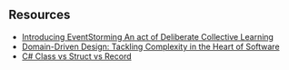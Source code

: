 ## Resources
* [Introducing EventStorming
An act of Deliberate Collective Learning](https://leanpub.com/introducing_eventstorming)
* [Domain-Driven Design: Tackling Complexity in the Heart of Software](https://www.amazon.com/Domain-Driven-Design-Tackling-Complexity-Software/dp/0321125215)
* [C# Class vs Struct vs Record](https://tutorials.eu/c-sharp-class-vs-struct-vs-record/#:~:text=Classes%20are%20reference%20types%2C%20structs,to%20represent%20small%2C%20lightweight%20objects.)
